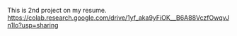 This is 2nd project on my resume.
https://colab.research.google.com/drive/1yf_aka9yFiOK__B6A88VczfOwqvJn1lo?usp=sharing
